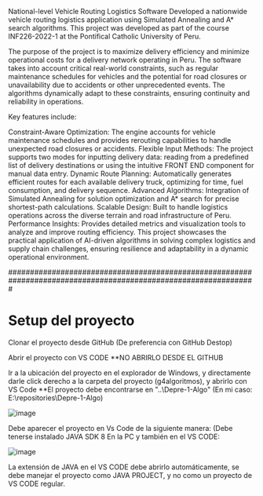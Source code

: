 National-level Vehicle Routing Logistics Software
Developed a nationwide vehicle routing logistics application using Simulated Annealing and A* search algorithms. This project was developed as part of the course INF226-2022-1 at the Pontifical Catholic University of Peru.

The purpose of the project is to maximize delivery efficiency and minimize operational costs for a delivery network operating in Peru. The software takes into account critical real-world constraints, such as regular maintenance schedules for vehicles and the potential for road closures or unavailability due to accidents or other unprecedented events. The algorithms dynamically adapt to these constraints, ensuring continuity and reliability in operations.

Key features include:

Constraint-Aware Optimization: The engine accounts for vehicle maintenance schedules and provides rerouting capabilities to handle unexpected road closures or accidents.
Flexible Input Methods: The project supports two modes for inputting delivery data: reading from a predefined list of delivery destinations or using the intuitive FRONT END component for manual data entry.
Dynamic Route Planning: Automatically generates efficient routes for each available delivery truck, optimizing for time, fuel consumption, and delivery sequence.
Advanced Algorithms: Integration of Simulated Annealing for solution optimization and A* search for precise shortest-path calculations.
Scalable Design: Built to handle logistics operations across the diverse terrain and road infrastructure of Peru.
Performance Insights: Provides detailed metrics and visualization tools to analyze and improve routing efficiency.
This project showcases the practical application of AI-driven algorithms in solving complex logistics and supply chain challenges, ensuring resilience and adaptability in a dynamic operational environment.

#################################################################################################################

# Setup del proyecto

Clonar el proyecto desde GitHub (De preferencia con GitHub Destop)

Abrir el proyecto con VS CODE
**NO ABRIRLO DESDE EL GITHUB

Ir a la ubicación del proyecto en el explorador de Windows, y directamente darle click derecho a la carpeta del proyecto (g4algoritmos), y abrirlo con VS Code 
**El proyecto debe encontrarse en "..\Depre-1-Algo\" (En mi caso: E:\repositories\Depre-1-Algo\)

![image](https://user-images.githubusercontent.com/70769438/164265101-47802a55-4bbe-4b78-ade2-ac210ef5b073.png)

Debe aparecer el proyecto en Vs Code de la siguiente manera: (Debe tenerse instalado JAVA SDK 8 En la PC y también en el VS CODE:

![image](https://user-images.githubusercontent.com/70769438/164265430-4de5f31c-9ec4-4f40-b937-8d376e888e24.png)

La extensión de JAVA en el VS CODE debe abrirlo automáticamente, se debe manejar el proyecto como JAVA PROJECT, y no como un proyecto de VS CODE regular. 
